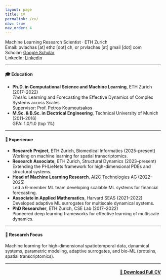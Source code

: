 ```yaml
---
layout: page
title: CV
permalink: /cv/
nav: true
nav_order: 4
---
```


[//]: # (### Pantelis R. Vlachas)

Machine Learning Research Scientist · ETH Zurich  
Email: pvlachas [at] ethz [dot] ch, or prvlachas [at] gmail [dot] com  
Scholar: [Google Scholar](https://scholar.google.ch/citations?user=6rbeRf8AAAAJ&hl=en)  
LinkedIn: [LinkedIn](https://www.linkedin.com/in/pantelis-r-vlachas-11022aa0/)

---

#### 🎓 Education
- **Ph.D. in Computational Science and Machine Learning**, ETH Zurich (2017–2022)  
  *Thesis:* Learning and Forecasting the Effective Dynamics of Complex Systems across Scales  
  Supervisor: Prof. Petros Koumoutsakos  
- **M.Sc. & B.Sc. in Electrical Engineering**, Technical University of Munich (2011–2016)  
  GPA: 1.0/1.0 (top 1%)

---

#### 💼 Experience
- **Research Project**, ETH Zurich, Biomedical Informatics (2025–present)  
  Working on machine learning for spatial transcriptomics.
- **Research Associate**, ETH Zurich, Structural Dynamics (2023–present)  
  Extending the PHLieNets framework for high-dimensional PDEs and structural systems.  
- **Head of Machine Learning Research**, Ai2C Technologies AG (2022–2025)  
  Led a 6-member ML team developing scalable ML systems for financial forecasting.  
- **Associate in Applied Mathematics**, Harvard SEAS (2021–2022)  
  Developed adaptive ML surrogates for multiscale dynamical systems.  
- **PhD Researcher**, ETH Zurich, CSE Lab (2017–2022)  
  Pioneered deep learning frameworks for effective learning of multiscale dynamics.

---

#### 🧠 Research Focus
Machine learning for high-dimensional spatiotemporal data, dynamical systems, parametric modeling, adaptive surrogates, and bio-ML (proteins, spatial transcriptomics).

---

<div style="text-align: right; margin-top: 10px;">
  <h4><a href="{{ '/assets/pdf/2025-10-CV-Vlachas.pdf' | relative_url }}">📄 Download Full CV</a></h4>
</div>